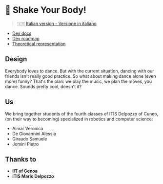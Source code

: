 # :dancer: Shake Your Body!

> :it:   [Italian version - Versione in italiano](./docs/it/README.md)



+ [Dev docs](./docs/docs.md)
+ [Dev roadmap](docs/roadmap.md)
+ [Theoretical representation](docs/engine.md)



## Design

Everybody loves to dance. But with the current situation, dancing with our friends isn't really good practice. So what about making dance alone (even more) funny? That's the plan: we play the music, we plan the moves, you dance. Sounds pretty cool, doesn't it?



## Us

We bring together students of the fourth classes of ITIS Delpozzo of Cuneo, (on their way to becoming) specialized in robotics and computer science:

+ Aimar Veronica
+ De Giovannini Alessia
+ Giraudo Samuele
+ Jomini Pietro



## Thanks to

+ **IIT of Genoa**
+ **ITIS Mario Delpozzo**